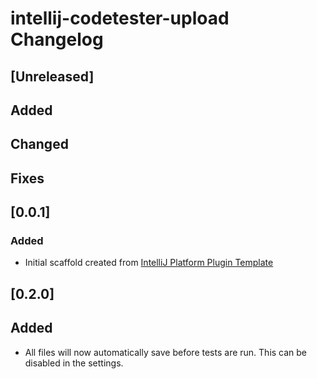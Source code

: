 <!-- Keep a Changelog guide -> https://keepachangelog.com -->

# intellij-codetester-upload Changelog

## [Unreleased]

## Added

## Changed

## Fixes

## [0.0.1]
### Added
- Initial scaffold created from [IntelliJ Platform Plugin Template](https://github.com/JetBrains/intellij-platform-plugin-template)

## [0.2.0]

## Added

- All files will now automatically save before tests are run. This can be disabled in the settings.